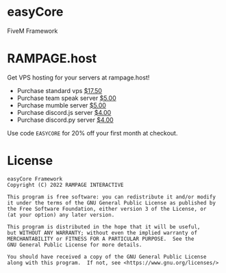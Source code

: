 # easyCore
FiveM Framework

# RAMPAGE.host
Get VPS hosting for your servers at rampage.host!

* Purchase standard vps [$17.50](https://rampagecloud.com/store/vps-hosting/medium-vps)
* Purchase team speak server [$5.00](https://rampagecloud.com/store/voice-servers/teamspeak3-server)
* Purchase mumble server [$5.00](https://rampagecloud.com/store/voice-servers/mumble-server)
* Purchase discord.js server [$4.00](https://rampagecloud.com/store/discord-hosting/discordjs-hosting)
* Purchase discord.py server [$4.00](https://rampagecloud.com/store/discord-hosting/discordpy-hosting)

Use code ``EASYCORE`` for 20% off your first month at checkout.

# License
```
easyCore Framework
Copyright (C) 2022 RAMPAGE INTERACTIVE

This program is free software: you can redistribute it and/or modify
it under the terms of the GNU General Public License as published by
the Free Software Foundation, either version 3 of the License, or
(at your option) any later version.

This program is distributed in the hope that it will be useful,
but WITHOUT ANY WARRANTY; without even the implied warranty of
MERCHANTABILITY or FITNESS FOR A PARTICULAR PURPOSE.  See the
GNU General Public License for more details.

You should have received a copy of the GNU General Public License
along with this program.  If not, see <https://www.gnu.org/licenses/>
```
